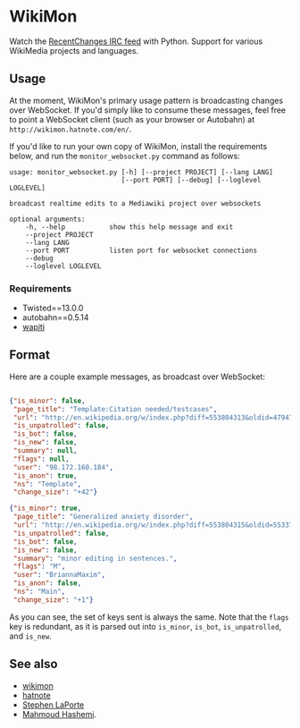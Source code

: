 # WikiMon

Watch the [RecentChanges IRC
feed](http://meta.wikimedia.org/wiki/Research:Data#IRC_Feeds) with
Python. Support for various WikiMedia projects and languages.


## Usage

At the moment, WikiMon's primary usage pattern is broadcasting changes
over WebSocket. If you'd simply like to consume these messages, feel
free to point a WebSocket client (such as your browser or Autobahn) at
`http://wikimon.hatnote.com/en/`.

If you'd like to run your own copy of WikiMon, install the
requirements below, and run the `monitor_websocket.py` command as
follows:

```
usage: monitor_websocket.py [-h] [--project PROJECT] [--lang LANG]
                            [--port PORT] [--debug] [--loglevel LOGLEVEL]

broadcast realtime edits to a Mediawiki project over websockets

optional arguments:
    -h, --help           show this help message and exit
    --project PROJECT
    --lang LANG
    --port PORT          listen port for websocket connections
    --debug
    --loglevel LOGLEVEL
```

### Requirements

 - Twisted==13.0.0
 - autobahn==0.5.14
 - [wapiti](https://github.com/mahmoud/wapiti)


## Format

Here are a couple example messages, as broadcast over WebSocket:

```json

{"is_minor": false,
 "page_title": "Template:Citation needed/testcases",
 "url": "http://en.wikipedia.org/w/index.php?diff=553804313&oldid=479472901",
 "is_unpatrolled": false,
 "is_bot": false,
 "is_new": false,
 "summary": null,
 "flags": null,
 "user": "98.172.160.184",
 "is_anon": true,
 "ns": "Template",
 "change_size": "+42"}

{"is_minor": true,
 "page_title": "Generalized anxiety disorder",
 "url": "http://en.wikipedia.org/w/index.php?diff=553804315&oldid=553370901",
 "is_unpatrolled": false,
 "is_bot": false,
 "is_new": false,
 "summary": "minor editing in sentences.",
 "flags": "M",
 "user": "BriannaMaxim",
 "is_anon": false,
 "ns": "Main",
 "change_size": "+1"}
```

As you can see, the set of keys sent is always the same. Note that the
`flags` key is redundant, as it is parsed out into `is_minor`,
`is_bot`, `is_unpatrolled`, and `is_new`.


## See also

* [wikimon](https://github.com/hatnote/wikimon)
* [hatnote](https://github.com/hatnote)
* [Stephen LaPorte](https://github.com/slaporte)
* [Mahmoud Hashemi](https://github.com/mahmoud).
